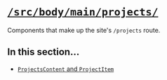 # [`/src/body/main/projects/`](/src/body/main/projects/)

Components that make up the site's `/projects` route.

## In this section...

* [`ProjectsContent` and `ProjectItem`](/docs/body/main/presentations/ProjectsContent.md)
